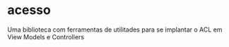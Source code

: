 # acesso
Uma biblioteca com ferramentas de utilitades para se implantar o ACL em View Models e Controllers
